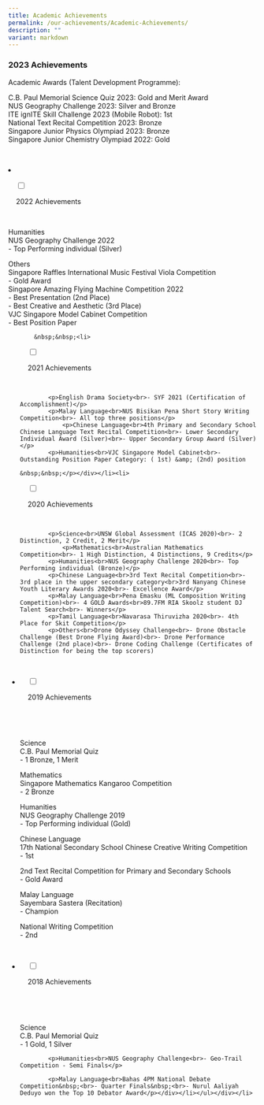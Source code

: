 ```yaml
---
title: Academic Achievements
permalink: /our-achievements/Academic-Achievements/
description: ""
variant: markdown
---
```

### 2023 Achievements

Academic Awards (Talent Development Programme):

C.B. Paul Memorial Science Quiz 2023: Gold and Merit Award<br>
NUS Geography Challenge 2023: Silver and Bronze<br>
ITE ignITE Skill Challenge 2023 (Mobile Robot): 1st<br>
National Text Recital Competition 2023: Bronze<br>
Singapore Junior Physics Olympiad 2023: Bronze<br>
Singapore Junior Chemistry Olympiad 2022: Gold<br>


&nbsp;&nbsp;<p></p><li>

&nbsp;&nbsp;&nbsp;&nbsp;<input type="checkbox" id="accordion5">

&nbsp;&nbsp;&nbsp;&nbsp;<label for="accordion5">2022 Achievements</label>

&nbsp;&nbsp;&nbsp;&nbsp;<div>

Humanities<br>NUS Geography Challenge 2022<br>- Top Performing individual (Silver)

Others<br>Singapore Raffles International Music Festival Viola Competition<br>- Gold Award<br>Singapore Amazing Flying Machine Competition 2022<br>- Best Presentation (2nd Place)<br>- Best Creative and Aesthetic (3rd Place)<br>VJC Singapore Model Cabinet Competition<br>- Best Position Paper
	
<ul class="jekyllcodex_accordion">
	
		&nbsp;&nbsp;<li>

&nbsp;&nbsp;&nbsp;&nbsp;<input type="checkbox" id="accordion2">

&nbsp;&nbsp;&nbsp;&nbsp;<label for="accordion2">2021 Achievements</label>

&nbsp;&nbsp;&nbsp;&nbsp;<div>
			
			<p>English Drama Society<br>- SYF 2021 (Certification of Accomplishment)</p>
			<p>Malay Language<br>NUS Bisikan Pena Short Story Writing Competition<br>- All top three positions</p>
				<p>Chinese Language<br>4th Primary and Secondary School Chinese Language Text Recital Competition<br>- Lower Secondary Individual Award (Silver)<br>- Upper Secondary Group Award (Silver)  </p>
			<p>Humanities<br>VJC Singapore Model Cabinet<br>- Outstanding Position Paper Category: ( 1st) &amp; (2nd) position
	
	&nbsp;&nbsp;</p></div></li><li>

&nbsp;&nbsp;&nbsp;&nbsp;<input type="checkbox" id="accordion3">

&nbsp;&nbsp;&nbsp;&nbsp;<label for="accordion3">2020 Achievements</label>

&nbsp;&nbsp;&nbsp;&nbsp;<div>
			
			<p>Science<br>UNSW Global Assessment (ICAS 2020)<br>- 2 Distinction, 2 Credit, 2 Merit</p>
				<p>Mathematics<br>Australian Mathematics Competition<br>- 1 High Distinction, 4 Distinctions, 9 Credits</p>
			<p>Humanities<br>NUS Geography Challenge 2020<br>- Top Performing individual (Bronze)</p>
			<p>Chinese Language<br>3rd Text Recital Competition<br>- 3rd place in the upper secondary category<br>3rd Nanyang Chinese Youth Literary Awards 2020<br>- Excellence Award</p>
			<p>Malay Language<br>Pena Emasku (ML Composition Writing Competition)<br>- 4 GOLD Awards<br>89.7FM RIA Skoolz student DJ Talent Search<br>- Winners</p>
			<p>Tamil Language<br>Navarasa Thiruvizha 2020<br>- 4th Place for Skit Competition</p>
			<p>Others<br>Drone Odyssey Challenge<br>- Drone Obstacle Challenge (Best Drone Flying Award)<br>- Drone Performance Challenge (2nd place)<br>- Drone Coding Challenge (Certificates of Distinction for being the top scorers)

&nbsp;&nbsp;</p></div></li><li>

&nbsp;&nbsp;&nbsp;&nbsp;<input type="checkbox" id="accordion4">

&nbsp;&nbsp;&nbsp;&nbsp;<label for="accordion4">2019 Achievements</label>

&nbsp;&nbsp;&nbsp;&nbsp;<div>

&nbsp;&nbsp;&nbsp;&nbsp;&nbsp;&nbsp;<p>Science<br>C.B. Paul Memorial Quiz<br>- 1 Bronze, 1 Merit</p>
			<p>Mathematics<br>Singapore Mathematics Kangaroo Competition<br>- 2 Bronze&nbsp;</p>
			<p>Humanities<br>NUS Geography Challenge 2019<br>- Top Performing individual (Gold)</p>
					<p>Chinese Language<br>17th National Secondary School Chinese Creative Writing Competition&nbsp;<br>- 1st</p>
			<p>2nd Text Recital Competition for Primary and Secondary Schools&nbsp;<br>- Gold Award  </p>
			<p>Malay Language<br>Sayembara Sastera (Recitation)<br>- Champion</p>
			<p>National Writing Competition&nbsp;<br>- 2nd

&nbsp;&nbsp;</p></div></li><li>

&nbsp;&nbsp;&nbsp;&nbsp;<input type="checkbox" id="accordion5">

&nbsp;&nbsp;&nbsp;&nbsp;<label for="accordion5">2018 Achievements</label>

&nbsp;&nbsp;&nbsp;&nbsp;<div>

&nbsp;&nbsp;&nbsp;&nbsp;&nbsp;&nbsp;<p>Science<br>C.B. Paul Memorial Quiz<br>- 1 Gold, 1 Silver</p>
			
			<p>Humanities<br>NUS Geography Challenge<br>- Geo-Trail Competition - Semi Finals</p>

			<p>Malay Language<br>Bahas 4PM National Debate Competition&nbsp;<br>- Quarter Finals&nbsp;<br>- Nurul Aaliyah Deduyo won the Top 10 Debator Award</p></div></li></ul></div></li>